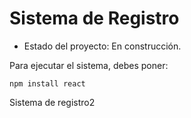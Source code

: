 <h1>Sistema de Registro</h1>

- Estado del proyecto: En construcción.

Para ejecutar el sistema, debes poner:

```npm install react```

Sistema de registro2
